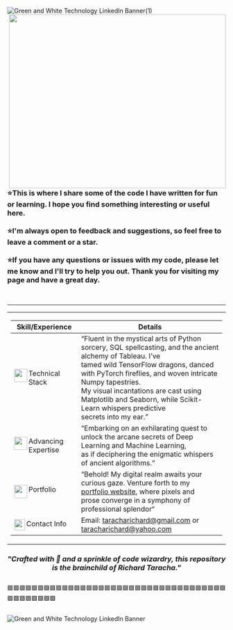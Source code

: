 <!--INTRODUCTION-->
![Green and White Technology LinkedIn Banner(1)](https://github.com/TarachaR/TarachaR/assets/67068918/cd2b24d3-55f7-497a-aadf-dd43ec683f58)
<img align="right" width="500" height="400" src="https://user-images.githubusercontent.com/67068918/213999433-1efea580-a36c-46ff-9b6e-43c3251f9a9e.gif">

---

<h3 style="text-align: left;">⭐This is where I share some of the code I have written for fun or learning. I hope you find something interesting or useful here.
</br>
  </br>
  ⭐I'm always open to feedback and suggestions, so feel free to leave a comment or a star. 
  </br>
  </br>
  ⭐If you have any questions or issues with my code, please let me know and I'll try to help you out. Thank you for visiting my page and have a great day.</h3>
&nbsp;
&nbsp;
&nbsp;
&nbsp;
&nbsp;
&nbsp;
&nbsp;
&nbsp;

<!--TOOLS & TECHNOLOGIES-->

---


<table>
<tr>

<td width="150%">

| Skill/Experience | Details |
|-|-|
| <img align="left" width="30" height="30" src="https://user-images.githubusercontent.com/67068918/214104582-097569b5-1838-41ed-ae70-8793caf0643d.svg">Technical Stack | “Fluent in the mystical arts of Python sorcery, SQL spellcasting, and the ancient alchemy of Tableau. I’ve </br> tamed wild TensorFlow dragons, danced with PyTorch fireflies, and woven intricate Numpy tapestries. </br> My visual incantations are cast using Matplotlib and Seaborn, while Scikit-Learn whispers predictive </br> secrets into my ear.” |
| <img align="left" width="30" height="30" src="https://user-images.githubusercontent.com/67068918/214105208-2e32b13b-9eb5-4e74-848f-b185ca09beba.svg">Advancing Expertise | “Embarking on an exhilarating quest to unlock the arcane secrets of Deep Learning and Machine Learning, </br> as if deciphering the enigmatic whispers of ancient algorithms.“  |  
| <img align="left" width="30" height="30" src="https://user-images.githubusercontent.com/67068918/214105601-d27e49e9-9582-4d52-b232-a7fe12956a5d.svg">Portfolio | “Behold! My digital realm awaits your curious gaze. Venture forth to my <a href="https://richardtaracha.glitch.me/" target="_top"> portfolio website</a>, where pixels and </br> prose converge in a symphony of professional splendor“  |
| <img align="left" width="25" height="25" src="https://user-images.githubusercontent.com/67068918/214105883-50f17bbc-47cf-4c39-8470-b1b7315c9b86.svg">Contact Info | Email: taracharichard@gmail.com or taracharichard@yahoo.com |

</td>


</tr>
</table>

<h3 align="center"><i>"Crafted with 💖 and a sprinkle of code wizardry, this repository is the brainchild of Richard Taracha."</i></h3>

<img align="left" width="1500" height="10" src="https://github.com/TarachaR/TarachaR/assets/67068918/e89267bf-c34e-4497-b3c6-0caa3dd1f0d4.gif">

🟩🟩🟩🟩🟩🟩🟩🟩🟩🟩🟩🟩🟩🟩🟩🟩🟩🟩🟩🟩🟩🟩🟩🟩🟩🟩🟩🟩🟩🟩🟩🟩🟩🟩🟩🟩🟩🟩🟩🟩🟩🟩🟩🟩



<img align="left" width="1500" height="10" src="https://github.com/TarachaR/TarachaR/assets/67068918/6d720dae-2dba-45cf-8828-f3c16f6528bb.gif">


![Green and White Technology LinkedIn Banner](https://github.com/TarachaR/TarachaR/assets/67068918/36e0c2ca-8e53-4dd4-b7ed-64f1ae5bc719)

